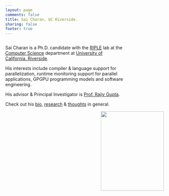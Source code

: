 ```yaml
---
layout: page
comments: false
title: Sai Charan, UC Riverside.
sharing: false
footer: true
---
```


<div>

<div style="width: 75%; float: left">
<p>Sai Charan is a Ph.D. candidate with the <a href="http://riple.cs.ucr.edu/">RIPLE</a> lab at the <a href="http://www.cs.ucr.edu">Computer Science</a> department at <a href="http://www.ucr.edu">University of California, Riverside</a>.</p>

<p>His interests include compiler &amp; language support for parallelization, runtime monitoring support for parallel applications, GPGPU programming models and software engineering.</p>

<p>His advisor &amp; Principal Investigator is <a href="http://www.cs.ucr.edu/~gupta">Prof. Rajiv Gupta</a>.</p>

<p>Check out his <a rel="author" href="http://www.cs.ucr.edu/~scharan/about/">bio</a>, <a href="http://www.cs.ucr.edu/~scharan/research">research</a> &amp; <a href="http://www.cs.ucr.edu/~scharan/blog">thoughts</a> in general.</p>
</div>

<div style="float: right">
<img src="/images/sai.jpg" align="left" width="199" height="250" />
</div>

</div>

